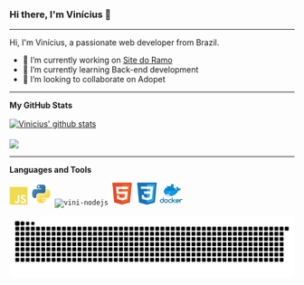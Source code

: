 ### Hi there, I'm Vinícius 👋
<hr>
Hi, I'm Vinícius, a passionate web developer from Brazil. <br>

- 🔭 I’m currently working on [Site do Ramo](https://github.com/WolfByte-CEFET-RJ/Site_do_Ramo)
- 🌱 I’m currently learning Back-end development
- 👯 I’m looking to collaborate on Adopet

<hr>

**My GitHub Stats**

<div>
 <a href="https://github.com/vinicius-leitao/github-readme-stats">
  <img align="center" src="https://github-readme-stats.vercel.app/api?username=vinicius-leitao&show_icons=true&include_all_commits=true&theme=prussian" alt="Vinicius' github stats" />
</a>
</div>
<br>
<div>
<a href="https://github.com/vinicius-leitao/github-readme-stats">
  <!-- Change the `github-readme-stats.anuraghazra1.vercel.app` to `github-readme-stats.vercel.app`  -->
  <img align="center" src="https://github-readme-stats.vercel.app/api/top-langs/?username=vinicius-leitao&layout=compact&theme=prussian" />
</a>
</div>
<hr>

**Languages and Tools**

<div style="display: inline_block">
<code><img height="32" width="32" alt="vini-javascript" src="https://raw.githubusercontent.com/devicons/devicon/master/icons/javascript/javascript-plain.svg"></code>
<code><img height="40" width="40" alt="vini-python" src="https://raw.githubusercontent.com/devicons/devicon/master/icons/python/python-original.svg"></code>
<code><img height="40" width="40" alt="vini-nodejs" src="https://cdn.jsdelivr.net/gh/devicons/devicon/icons/nodejs/nodejs-original.svg"></code>
<code><img height="40" width="40" alt="vini-html" src="https://raw.githubusercontent.com/devicons/devicon/master/icons/html5/html5-original.svg" /></code>
<code><img height="40" width="40" alt="vini-css" src="https://raw.githubusercontent.com/devicons/devicon/master/icons/css3/css3-original.svg"></code>
<code><img height="40" width="40" alt="vini-docker" src="https://raw.githubusercontent.com/github/explore/80688e429a7d4ef2fca1e82350fe8e3517d3494d/topics/docker/docker.png"></code>
</div>

 
<div>
 
 ![Snake animation](https://github.com/vinicius-leitao/vinicius-leitao/blob/output/github-contribution-grid-snake.svg)
 
</div>
